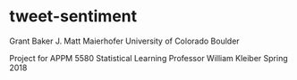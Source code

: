 # tweet-sentiment

Grant Baker
J. Matt Maierhofer
University of Colorado Boulder

Project for APPM 5580 Statistical Learning
Professor William Kleiber
Spring 2018

